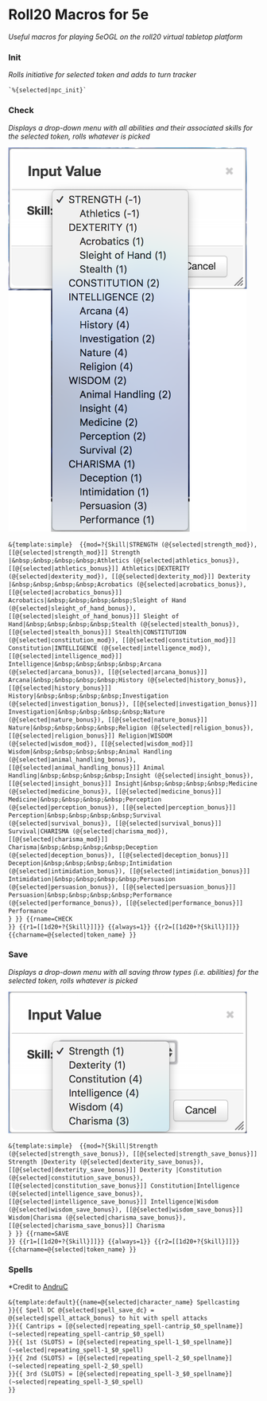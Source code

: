 # Roll20 Macros for 5e
*Useful macros for playing 5eOGL on the roll20 virtual tabletop platform*

### Init
*Rolls initiative for selected token and adds to turn tracker*

    `%{selected|npc_init}`

### Check
*Displays a drop-down menu with all abilities and their associated skills for the selected token, rolls whatever is picked*

![Screenshot of check macro drop-down menu](https://raw.githubusercontent.com/cyberscribe/roll20-macros-5e/master/check.png)


    &{template:simple}  {{mod=?{Skill|STRENGTH (@{selected|strength_mod}), [[@{selected|strength_mod}]] Strength |&nbsp;&nbsp;&nbsp;&nbsp;Athletics (@{selected|athletics_bonus}), [[@{selected|athletics_bonus}]] Athletics|DEXTERITY (@{selected|dexterity_mod}), [[@{selected|dexterity_mod}]] Dexterity |&nbsp;&nbsp;&nbsp;&nbsp;Acrobatics (@{selected|acrobatics_bonus}), [[@{selected|acrobatics_bonus}]] Acrobatics|&nbsp;&nbsp;&nbsp;&nbsp;Sleight of Hand (@{selected|sleight_of_hand_bonus}), [[@{selected|sleight_of_hand_bonus}]] Sleight of Hand|&nbsp;&nbsp;&nbsp;&nbsp;Stealth (@{selected|stealth_bonus}), [[@{selected|stealth_bonus}]] Stealth|CONSTITUTION (@{selected|constitution_mod}), [[@{selected|constitution_mod}]] Constitution|INTELLIGENCE (@{selected|intelligence_mod}), [[@{selected|intelligence_mod}]] Intelligence|&nbsp;&nbsp;&nbsp;&nbsp;Arcana (@{selected|arcana_bonus}), [[@{selected|arcana_bonus}]] Arcana|&nbsp;&nbsp;&nbsp;&nbsp;History (@{selected|history_bonus}), [[@{selected|history_bonus}]] History|&nbsp;&nbsp;&nbsp;&nbsp;Investigation (@{selected|investigation_bonus}), [[@{selected|investigation_bonus}]] Investigation|&nbsp;&nbsp;&nbsp;&nbsp;Nature (@{selected|nature_bonus}), [[@{selected|nature_bonus}]] Nature|&nbsp;&nbsp;&nbsp;&nbsp;Religion (@{selected|religion_bonus}), [[@{selected|religion_bonus}]] Religion|WISDOM (@{selected|wisdom_mod}), [[@{selected|wisdom_mod}]] Wisdom|&nbsp;&nbsp;&nbsp;&nbsp;Animal Handling (@{selected|animal_handling_bonus}), [[@{selected|animal_handling_bonus}]] Animal Handling|&nbsp;&nbsp;&nbsp;&nbsp;Insight (@{selected|insight_bonus}), [[@{selected|insight_bonus}]] Insight|&nbsp;&nbsp;&nbsp;&nbsp;Medicine (@{selected|medicine_bonus}), [[@{selected|medicine_bonus}]] Medicine|&nbsp;&nbsp;&nbsp;&nbsp;Perception (@{selected|perception_bonus}), [[@{selected|perception_bonus}]] Perception|&nbsp;&nbsp;&nbsp;&nbsp;Survival (@{selected|survival_bonus}), [[@{selected|survival_bonus}]] Survival|CHARISMA (@{selected|charisma_mod}), [[@{selected|charisma_mod}]] Charisma|&nbsp;&nbsp;&nbsp;&nbsp;Deception (@{selected|deception_bonus}), [[@{selected|deception_bonus}]] Deception|&nbsp;&nbsp;&nbsp;&nbsp;Intimidation (@{selected|intimidation_bonus}), [[@{selected|intimidation_bonus}]] Intimidation|&nbsp;&nbsp;&nbsp;&nbsp;Persuasion (@{selected|persuasion_bonus}), [[@{selected|persuasion_bonus}]] Persuasion|&nbsp;&nbsp;&nbsp;&nbsp;Performance (@{selected|performance_bonus}), [[@{selected|performance_bonus}]] Performance
    } }} {{rname=CHECK
    }} {{r1=[[1d20+?{Skill}]]}} {{always=1}} {{r2=[[1d20+?{Skill}]]}} {{charname=@{selected|token_name} }}

### Save
*Displays a drop-down menu with all saving throw types (i.e. abilities) for the selected token, rolls whatever is picked*

![Screenshot of save macro drop-down menu](https://raw.githubusercontent.com/cyberscribe/roll20-macros-5e/master/save.png)

    &{template:simple}  {{mod=?{Skill|Strength (@{selected|strength_save_bonus}), [[@{selected|strength_save_bonus}]] Strength |Dexterity (@{selected|dexterity_save_bonus}), [[@{selected|dexterity_save_bonus}]] Dexterity |Constitution (@{selected|constitution_save_bonus}), [[@{selected|constitution_save_bonus}]] Constitution|Intelligence (@{selected|intelligence_save_bonus}), [[@{selected|intelligence_save_bonus}]] Intelligence|Wisdom (@{selected|wisdom_save_bonus}), [[@{selected|wisdom_save_bonus}]] Wisdom|Charisma (@{selected|charisma_save_bonus}), [[@{selected|charisma_save_bonus}]] Charisma
    } }} {{rname=SAVE
    }} {{r1=[[1d20+?{Skill}]]}} {{always=1}} {{r2=[[1d20+?{Skill}]]}} {{charname=@{selected|token_name} }}

### Spells
*Credit to [AndruC](https://gist.github.com/AndruC/454c3242917050a0dadd44956dade699)

    &{template:default}{{name=@{selected|character_name} Spellcasting
    }}{{ Spell DC @{selected|spell_save_dc} = @{selected|spell_attack_bonus} to hit with spell attacks
    }}{{ Cantrips = [@{selected|repeating_spell-cantrip_$0_spellname}](~selected|repeating_spell-cantrip_$0_spell)
    }}{{ 1st (SLOTS) = [@{selected|repeating_spell-1_$0_spellname}](~selected|repeating_spell-1_$0_spell)
    }}{{ 2nd (SLOTS) = [@{selected|repeating_spell-2_$0_spellname}](~selected|repeating_spell-2_$0_spell)
    }}{{ 3rd (SLOTS) = [@{selected|repeating_spell-3_$0_spellname}](~selected|repeating_spell-3_$0_spell)
    }}
